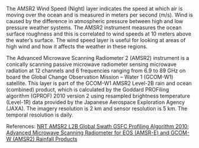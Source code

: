 The AMSR2 Wind Speed (Night) layer indicates the speed at which air is moving over the ocean and is measured in meters per second (m/s). Wind is caused by the difference in atmospheric pressure between high and low pressure weather systems. The AMSR2 instrument measures the ocean surface roughness and this is correlated to wind speeds at 10 meters above the water’s surface. The wind speed layer is useful for looking at areas of high wind and how it affects the weather in these regions.

The Advanced Microwave Scanning Radiometer 2 (AMSR2) instrument is a conically scanning passive microwave radiometer sensing microwave radiation at 12 channels and 6 frequencies ranging from 6.9 to 89 GHz on board the Global Change Observation Mission – Water 1 (GCOM-W1) satellite. This layer is part of the GCOM-W1 AMSR2 Level-2B rain and ocean (combined) product, which is calculated by the Goddard PROFiling algorithm (GPROF) 2010 version 2 using resampled brightness temperature (Level-1R) data provided by the Japanese Aerospace Exploration Agency (JAXA). The imagery resolution is 2 km and sensor resolution is 5 km. The temporal resolution is daily.

References: [NRT AMSR2 L2B Global Swath GSFC Profiling Algorithm 2010](https://ghrc.nsstc.nasa.gov/hydro/details/A2_RainOcn_NRT);
[Advanced Microwave Scanning Radiometer for EOS (AMSR-E) and GCOM-W (AMSR2) Rainfall Products](http://rain.atmos.colostate.edu/RAINMAP10v2/amsr_description.html)
